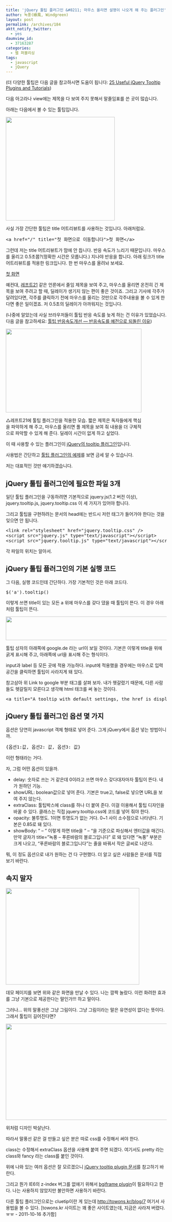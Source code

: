 ```yaml
---
title: 'jQuery 툴팁 플러그인 &#8211; 마우스 올리면 설명이 나오게 해 주는 플러그인'
author: 녹풍(綠風, Windgreen)
layout: post
permalink: /archives/184
aktt_notify_twitter:
  - yes
daumview_id:
  - 37163287
categories:
  - 웹 퍼블리싱
tags:
  - javascript
  - jQuery
---
```

(더 다양한 툴팁은 다음 글을 참고하시면 도움이 됩니다: <a href="http://speckyboy.com/2009/09/16/25-useful-jquery-tooltip-plugins-and-tutorials/" rel="bookmark">25 Useful jQuery Tooltip Plugins and Tutorials</a>)

다음 아고라나 view에는 제목을 다 보여 주지 못해서 말줄임표를 쓴 곳이 많습니다.

아래는 다음에서 볼 수 있는 툴팁입니다.

<img class="aligncenter" src="http://dl.dropboxusercontent.com/u/15546257/blog/mytory/old-images/1/cfile6.uf.160D07494D4BC87C259EA6.png" alt="" width="341" height="324" />

사실 가장 간단한 툴팁은 title 어트리뷰트를 사용하는 것입니다. 아래처럼요.

<pre class="brush:html">&lt;a href="/" title="첫 화면으로 이동합니다"&gt;첫 화면&lt;/a&gt;</pre>

그런데 저는 title 어트리뷰트가 맘에 안 듭니다. 반응 속도가 느리기 때문입니다. 마우스를 올리고 0.5초쯤?(정확한 시간은 모릅니다.) 지나야 반응을 합니다. 아래 링크가 title 어트리뷰트를 적용한 링크입니다. 한 번 마우스를 올려놔 보세요.

[첫 화면][1]

예컨대, <a href="http://www.left21.com/" target="_blank">레프트21</a> 같은 언론에서 줄임 제목을 보여 주고, 마우스를 올리면 온전히 긴 제목을 보여 주려고 할 때, 딜레이가 생기지 않는 편이 좋은 것이죠. 그리고 기사에 각주가 달려있다면, 각주를 클릭하기 전에 마우스를 올리는 것만으로 각주내용을 볼 수 있게 한다면 좋은 일이겠죠. 저 0.5초의 딜레이가 아까워지는 것입니다.

(나중에 알았는데 사실 브라우저들이 툴팁 반응 속도를 늦게 하는 건 이유가 있었습니다. 다음 글을 참고하세요: [툴팁 반응속도개선 ― 반응속도를 예전으로 되돌린 이유][2])

<div style="width: 435px" class="wp-caption aligncenter">
  <img src="http://dl.dropboxusercontent.com/u/15546257/blog/mytory/old-images/1/cfile25.uf.150F71494D4BC87C307AEC.png" alt="" width="425" height="262" /><p class="wp-caption-text">
    △레프트21에 툴팁 플러그인을 적용한 모습. 짧은 제목은 독자들에게 핵심을 파악하게 해 주고, 마우스를 올리면 풀 제목을 보여 줘 내용을 더 구체적으로 파악할 수 있게 해 준다. 딜레이 시간이 없게 하고 싶었다.
  </p>
</div>

이 때 사용할 수 있는 플러그인이 <a href="http://bassistance.de/jquery-plugins/jquery-plugin-tooltip/" target="_blank">jQuery의 tooltip 플러그인</a>입니다.

사용법은 간단하고 <a href="http://jquery.bassistance.de/tooltip/demo/" target="_blank">툴팁 플러그인의 예제</a>를 보면 금세 알 수 있습니다.

저는 대표적인 것만 얘기하겠습니다.

## jQuery 툴팁 플러그인에 필요한 파일 3개

일단 툴팁 플러그인을 구동하려면 기본적으로 jquery.js(1.2 버전 이상), jquery.tooltip.js, jquery.tooltip.css 이 세 가지가 있어야 합니다.

그리고 툴팁을 구현하려는 문서의 head에는 반드시 저런 태그가 들어가야 한다는 것을 잊으면 안 됩니다.

<pre class="brush:html">&lt;link rel="stylesheet" href="jquery.tooltip.css" /&gt;
&lt;script src="jquery.js" type="text/javascript"&gt;&lt;/script&gt;
&lt;script src="jquery.tooltip.js" type="text/javascript"&gt;&lt;/script&gt;</pre>

각 파일의 위치는 알아서.

## jQuery 툴팁 플러그인의 기본 실행 코드

그 다음, 실행 코드인데 간단하다. 가장 기본적인 것은 아래 코드다.

<pre class="brush:js">$(&#039;a&#039;).tooltip()</pre>

이렇게 쓰면 title이 있는 모든 a 위에 마우스를 갖다 댔을 때 툴팁이 뜬다. 이 경우 아래처럼 툴팁이 뜬다.

<img class="aligncenter" src="http://dl.dropboxusercontent.com/u/15546257/blog/mytory/old-images/1/cfile29.uf.197D94544D4BC87C1B2E87.png" alt="" width="541" height="74" />

툴팁 상자의 아래쪽에 google.de 라는 url이 보일 것이다. 기본은 이렇게 title을 위에 굵게 표시해 주고, 아래쪽에 url을 표시해 주는 형식이다.

input과 label 등 모든 곳에 적용 가능하다. input에 적용했을 경우에는 마우스로 입력공간을 클릭하면 툴팁이 사라지게 돼 있다.

참고삼아 위 Link to google 부분 태그를 살펴 보자. 내가 헷갈렸기 때문에, 다른 사람들도 헷갈릴지 모른다고 생각해 html 태크를 써 놓는 것이다.

<pre class="brush:html">&lt;a title="A tooltip with default settings, the href is displayed below the title" href="http://google.de"&gt;Link to google&lt;/a&gt;</pre>

## jQuery 툴팁 플러그인 옵션 몇 가지

옵션은 당연히 javascript 객체 형태로 넣어 준다. 그게 jQuery에서 옵션 넣는 방법이니까.

<pre class="brush:js">{옵션1:값, 옵션2: 값, 옵션3: 값}</pre>

이런 형태라는 거다.

자, 그럼 어떤 옵션이 있을까.

*   delay: 숫자로 쓰는 거 같은데 0이라고 쓰면 마우스 갖다대자마자 툴팁이 뜬다. 내가 원하던 기능.
*   showURL: boolean값으로 넣어 준다. 기본은 true고, false로 넣으면 URL을 보여 주지 않는다.
*   extraClass: 툴팁박스에 class를 하나 더 붙여 준다. 이걸 이용해서 툴팁 디자인을 바꿀 수 있다. 클래스는 직접 jquery.tooltip.css에 코드를 넣어 줘야 한다.
*   opacity: 불투명도. 1이면 투명도가 없는 거다. 0~1 사이 소수점으로 나타낸다. 기본은 0.85로 돼 있다.
*   showBody: &#8221; &#8211; &#8221; 이렇게 하면 title을 &#8221; &#8211; &#8220;을 기준으로 파싱해서 엔터값을 매긴다. 만약 글자가 title=&#8221;녹풍 &#8211; 푸른바람의 블로그입니다&#8221; 로 돼 있다면 &#8220;녹풍&#8221; 부분은 크게 나오고, &#8220;푸른바람의 블로그입니다&#8221;는 줄을 바꿔서 작은 글씨로 나온다.

뭐, 이 정도 옵션으로 내가 원하는 건 다 구현했다. 더 알고 싶은 사람들은 문서를 직접 보기 바란다.

## 속지 말자

<img class="aligncenter" src="http://dl.dropboxusercontent.com/u/15546257/blog/mytory/old-images/1/cfile28.uf.171014494D4BC87C20985F.png" alt="" width="418" height="302" />

데모 페이지를 보면 위와 같은 화면을 만날 수 있다. 나는 깜짝 놀랐다. 이런 화려한 효과를 그냥 기본으로 제공한다는 말인가!!! 하고 말이다.

그러나&#8230; 위의 말풍선은 그냥 그림이다. 그냥 그림이라는 말은 유연성이 없다는 뜻이다. 그래서 툴팁이 길어진다면?

<img class="aligncenter" src="http://dl.dropboxusercontent.com/u/15546257/blog/mytory/old-images/1/cfile9.uf.120622584D4BC87C0D08A2.png" alt="" width="523" height="301" />

위처럼 디자인 박살난다.

따라서 말풍선 같은 걸 만들고 싶은 분은 따로 css를 수정해서 써야 한다.

class는 수정해서 extraClass 옵션을 사용해 붙여 주면 되겠다. 여기서도 pretty 라는 class와 fancy 라는 class를 붙인 것이다.

위에 나와 있는 여러 옵션은 잘 모르겠으니 <a href="http://docs.jquery.com/Plugins/Tooltip" target="_blank">jQuery tooltip plugin 문서</a>를 참고하기 바란다.

그리고 뭔가 IE6의 z-index 버그를 없애기 위해서 <a href="https://github.com/brandonaaron/bgiframe" target="_blank">bgiframe plugin</a>이 필요하다고 한다. 나는 사용하지 않았지만 불안하면 사용하기 바란다.

다른 툴팁 플러그인으로는 cluetip이란 게 있는데 http://towons.kr/blog/7 여기서 사용법을 볼 수 있다. [towons.kr 사이트는 꽤 좋은 사이트였는데, 지금은 사라져 버렸다. ㅠㅠ - 2011-10-16 추가함]

 [1]: / "첫 화면으로 이동합니다"
 [2]: http://webmaster.left21.com/archives/275